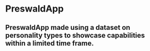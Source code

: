 # PreswaldApp

## PreswaldApp made using a dataset on personality types to showcase capabilities within a limited time frame.
